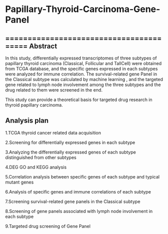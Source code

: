 # Papillary-Thyroid-Carcinoma-Gene-Panel
========================================
Abstract
----------------------------------------
In this study, differentially expressed transcriptomes of three subtypes of papillary thyroid carcinoma (Classical, Follicular and TallCell) were obtained from TCGA database, and the specific genes expressed in each subtypes were analyzed for immune correlation. The survival-related gene Panel in the Classical subtype was calculated by machine learning , and the targeted gene related to lymph node involvement among the three subtypes and the drug related to them were screened in the end.

This study can provide a theoretical basis for targeted drug research in thyroid papillary carcinoma.

Analysis plan
-----------------------------------------
1.TCGA thyroid cancer related data acquisition

2.Screening for differentially expressed genes in each subtype

3.Analyzing the differentially expressed genes of each subtype distinguished from other subtypes

4.DEG GO and KEGG analysis

5.Correlation analysis between specific genes of each subtype and typical mutant genes

6.Analysis of specific genes and immune correlations of each subtype

7.Screening survival-related gene panels in the Classical subtype

8.Screening of gene panels associated with lymph node involvement in each subtype

9.Targeted drug screening of Gene Panel
